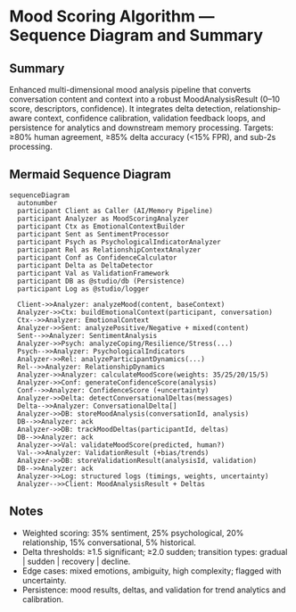 # Mood Scoring Algorithm — Sequence Diagram and Summary

## Summary

Enhanced multi-dimensional mood analysis pipeline that converts conversation content and context into a robust MoodAnalysisResult (0–10 score, descriptors, confidence). It integrates delta detection, relationship-aware context, confidence calibration, validation feedback loops, and persistence for analytics and downstream memory processing. Targets: ≥80% human agreement, ≥85% delta accuracy (<15% FPR), and sub-2s processing.

## Mermaid Sequence Diagram

```mermaid
sequenceDiagram
  autonumber
  participant Client as Caller (AI/Memory Pipeline)
  participant Analyzer as MoodScoringAnalyzer
  participant Ctx as EmotionalContextBuilder
  participant Sent as SentimentProcessor
  participant Psych as PsychologicalIndicatorAnalyzer
  participant Rel as RelationshipContextAnalyzer
  participant Conf as ConfidenceCalculator
  participant Delta as DeltaDetector
  participant Val as ValidationFramework
  participant DB as @studio/db (Persistence)
  participant Log as @studio/logger

  Client->>Analyzer: analyzeMood(content, baseContext)
  Analyzer->>Ctx: buildEmotionalContext(participant, conversation)
  Ctx-->>Analyzer: EmotionalContext
  Analyzer->>Sent: analyzePositive/Negative + mixed(content)
  Sent-->>Analyzer: SentimentAnalysis
  Analyzer->>Psych: analyzeCoping/Resilience/Stress(...)
  Psych-->>Analyzer: PsychologicalIndicators
  Analyzer->>Rel: analyzeParticipantDynamics(...)
  Rel-->>Analyzer: RelationshipDynamics
  Analyzer->>Analyzer: calculateMoodScore(weights: 35/25/20/15/5)
  Analyzer->>Conf: generateConfidenceScore(analysis)
  Conf-->>Analyzer: ConfidenceScore (+uncertainty)
  Analyzer->>Delta: detectConversationalDeltas(messages)
  Delta-->>Analyzer: ConversationalDelta[]
  Analyzer->>DB: storeMoodAnalysis(conversationId, analysis)
  DB-->>Analyzer: ack
  Analyzer->>DB: trackMoodDeltas(participantId, deltas)
  DB-->>Analyzer: ack
  Analyzer->>Val: validateMoodScore(predicted, human?)
  Val-->>Analyzer: ValidationResult (+bias/trends)
  Analyzer->>DB: storeValidationResult(analysisId, validation)
  DB-->>Analyzer: ack
  Analyzer->>Log: structured logs (timings, weights, uncertainty)
  Analyzer-->>Client: MoodAnalysisResult + Deltas
```

## Notes

- Weighted scoring: 35% sentiment, 25% psychological, 20% relationship, 15% conversational, 5% historical.
- Delta thresholds: ≥1.5 significant; ≥2.0 sudden; transition types: gradual | sudden | recovery | decline.
- Edge cases: mixed emotions, ambiguity, high complexity; flagged with uncertainty.
- Persistence: mood results, deltas, and validation for trend analytics and calibration.
